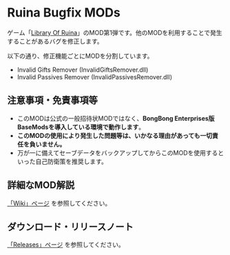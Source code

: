 # Ruina Bugfix MODs

ゲーム「[Library Of Ruina](https://store.steampowered.com/app/1256670/Library_Of_Ruina/)」のMOD第1弾です。他のMODを利用することで発生することがあるバグを修正します。

以下の通り、修正機能ごとにMODを分割しています。

- Invalid Gifts Remover (InvalidGiftsRemover.dll)
- Invalid Passives Remover (InvalidPassivesRemover.dll)

## 注意事項・免責事項等

- このMODは公式の一般招待状MODではなく、**BongBong Enterprises版BaseModsを導入している環境で動作します**。
- **このMODの使用により発生した問題等は、いかなる理由があっても一切責任を負いません。**
- 万が一に備えてセーブデータをバックアップしてからこのMODを使用するといった自己防衛策を推奨します。

## 詳細なMOD解説

[「Wiki」ページ](https://github.com/TanaUmbreon/RuinaBugfixMods/wiki) を参照してください。

## ダウンロード・リリースノート

[「Releases」ページ](https://github.com/TanaUmbreon/RuinaBugfixMods/releases) を参照してください。
